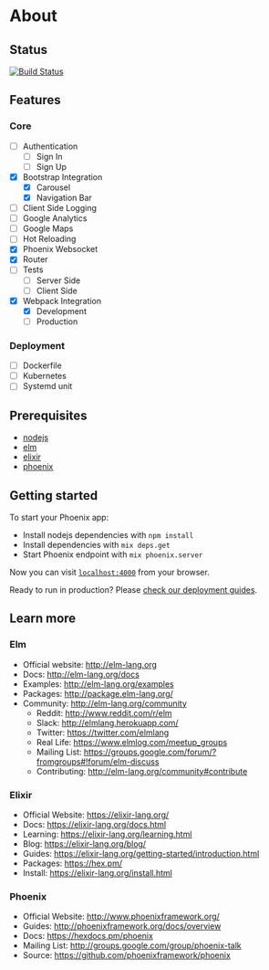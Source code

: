 # About

## Status

[![Build Status](https://travis-ci.org/korczis/web-spa.svg?branch=master)](https://travis-ci.org/korczis/web-spa)

## Features

### Core

- [ ] Authentication
  - [ ] Sign In
  - [ ] Sign Up
- [x] Bootstrap Integration
  - [x] Carousel
  - [x] Navigation Bar
- [ ] Client Side Logging
- [ ] Google Analytics
- [ ] Google Maps
- [ ] Hot Reloading
- [x] Phoenix Websocket
- [x] Router
- [ ] Tests
  - [ ] Server Side
  - [ ] Client Side
- [x] Webpack Integration
  - [x] Development
  - [ ] Production
  
### Deployment

- [ ] Dockerfile
- [ ] Kubernetes
- [ ] Systemd unit

## Prerequisites

- [nodejs](https://nodejs.org/en/)
- [elm](http://elm-lang.org/)
- [elixir](https://elixir-lang.org/)
- [phoenix](http://www.phoenixframework.org/)

## Getting started

To start your Phoenix app:

  - Install nodejs dependencies with `npm install`
  - Install dependencies with `mix deps.get`
  - Start Phoenix endpoint with `mix phoenix.server`

Now you can visit [`localhost:4000`](http://localhost:4000) from your browser.

Ready to run in production? Please [check our deployment guides](http://www.phoenixframework.org/docs/deployment).

## Learn more

### Elm

  - Official website: http://elm-lang.org
  - Docs: http://elm-lang.org/docs
  - Examples: http://elm-lang.org/examples
  - Packages: http://package.elm-lang.org/
  - Community: http://elm-lang.org/community
    - Reddit: http://www.reddit.com/r/elm
    - Slack: http://elmlang.herokuapp.com/
    - Twitter: https://twitter.com/elmlang
    - Real Life: https://www.elmlog.com/meetup_groups
    - Mailing List: https://groups.google.com/forum/?fromgroups#!forum/elm-discuss
    - Contributing: http://elm-lang.org/community#contribute
  
### Elixir

  - Official Website: https://elixir-lang.org/
  - Docs: https://elixir-lang.org/docs.html
  - Learning: https://elixir-lang.org/learning.html
  - Blog: https://elixir-lang.org/blog/
  - Guides: https://elixir-lang.org/getting-started/introduction.html
  - Packages: https://hex.pm/
  - Install: https://elixir-lang.org/install.html
  
### Phoenix

  - Official Website: http://www.phoenixframework.org/
  - Guides: http://phoenixframework.org/docs/overview
  - Docs: https://hexdocs.pm/phoenix
  - Mailing List: http://groups.google.com/group/phoenix-talk
  - Source: https://github.com/phoenixframework/phoenix
